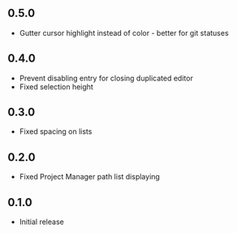 ## 0.5.0
* Gutter cursor highlight instead of color - better for git statuses

## 0.4.0
* Prevent disabling entry for closing duplicated editor
* Fixed selection height

## 0.3.0
* Fixed spacing on lists

## 0.2.0
* Fixed Project Manager path list displaying

## 0.1.0
* Initial release

